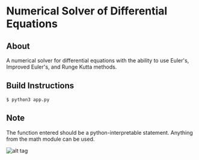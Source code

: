 # Numerical Solver of Differential Equations

## About

A numerical solver for differential equations with the ability to use Euler's, Improved Euler's, and Runge Kutta methods.

## Build Instructions

```
$ python3 app.py 
```

## Note

The function entered should be a python-interpretable statement. Anything from the math module can be used.

![alt tag](https://lh4.googleusercontent.com/oYyVSkGVMkr1GKVvK3sKoSOoEk5qDQKnNHdbTy5Y6-sK8JgQQ4PDChRWFR--_FM1aH8-uG2XyBnO-dE=w2560-h1254-rw)
